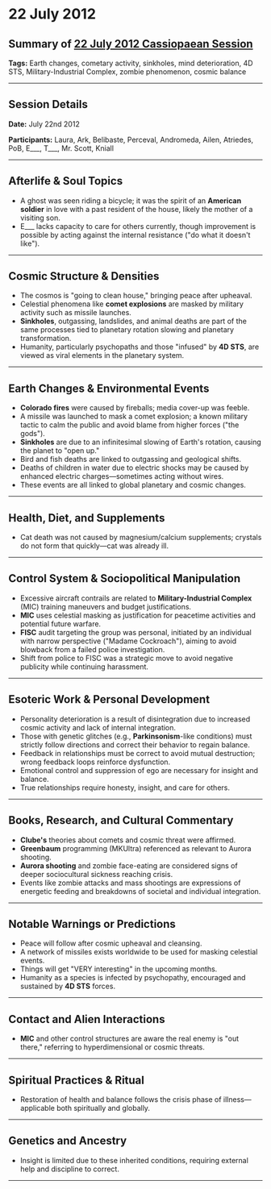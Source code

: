 # 22 July 2012

## Summary of [22 July 2012 Cassiopaean Session](https://cassiopaea.org/forum/threads/session-22-july-2012.28561/#post-356153)

**Tags:** Earth changes, cometary activity, sinkholes, mind deterioration, 4D STS, Military-Industrial Complex, zombie phenomenon, cosmic balance

---

## Session Details

**Date:** July 22nd 2012

**Participants:** Laura, Ark, Belibaste, Perceval, Andromeda, Ailen, Atriedes, PoB, E___, T___, Mr. Scott, Kniall

---

## Afterlife & Soul Topics

- A ghost was seen riding a bicycle; it was the spirit of an **American soldier** in love with a past resident of the house, likely the mother of a visiting son.
- E___ lacks capacity to care for others currently, though improvement is possible by acting against the internal resistance ("do what it doesn't like").

---

## Cosmic Structure & Densities

- The cosmos is "going to clean house," bringing peace after upheaval.
- Celestial phenomena like **comet explosions** are masked by military activity such as missile launches.
- **Sinkholes**, outgassing, landslides, and animal deaths are part of the same processes tied to planetary rotation slowing and planetary transformation.
- Humanity, particularly psychopaths and those "infused" by **4D STS**, are viewed as viral elements in the planetary system.

---

## Earth Changes & Environmental Events

- **Colorado fires** were caused by fireballs; media cover-up was feeble.
- A missile was launched to mask a comet explosion; a known military tactic to calm the public and avoid blame from higher forces ("the gods").
- **Sinkholes** are due to an infinitesimal slowing of Earth's rotation, causing the planet to "open up."
- Bird and fish deaths are linked to outgassing and geological shifts.
- Deaths of children in water due to electric shocks may be caused by enhanced electric charges—sometimes acting without wires.
- These events are all linked to global planetary and cosmic changes.

---

## Health, Diet, and Supplements

- Cat death was not caused by magnesium/calcium supplements; crystals do not form that quickly—cat was already ill.

---

## Control System & Sociopolitical Manipulation

- Excessive aircraft contrails are related to **Military-Industrial Complex** (MIC) training maneuvers and budget justifications.
- **MIC** uses celestial masking as justification for peacetime activities and potential future warfare.
- **FISC** audit targeting the group was personal, initiated by an individual with narrow perspective ("Madame Cockroach"), aiming to avoid blowback from a failed police investigation.
- Shift from police to FISC was a strategic move to avoid negative publicity while continuing harassment.

---

## Esoteric Work & Personal Development

- Personality deterioration is a result of disintegration due to increased cosmic activity and lack of internal integration.
- Those with genetic glitches (e.g., **Parkinsonism**-like conditions) must strictly follow directions and correct their behavior to regain balance.
- Feedback in relationships must be correct to avoid mutual destruction; wrong feedback loops reinforce dysfunction.
- Emotional control and suppression of ego are necessary for insight and balance.
- True relationships require honesty, insight, and care for others.

---

## Books, Research, and Cultural Commentary

- **Clube's** theories about comets and cosmic threat were affirmed.
- **Greenbaum** programming (MKUltra) referenced as relevant to Aurora shooting.
- **Aurora shooting** and zombie face-eating are considered signs of deeper sociocultural sickness reaching crisis.
- Events like zombie attacks and mass shootings are expressions of energetic feeding and breakdowns of societal and individual integration.

---

## Notable Warnings or Predictions

- Peace will follow after cosmic upheaval and cleansing.
- A network of missiles exists worldwide to be used for masking celestial events.
- Things will get "VERY interesting" in the upcoming months.
- Humanity as a species is infected by psychopathy, encouraged and sustained by **4D STS** forces.

---

## Contact and Alien Interactions

- **MIC** and other control structures are aware the real enemy is "out there," referring to hyperdimensional or cosmic threats.

---

## Spiritual Practices & Ritual

- Restoration of health and balance follows the crisis phase of illness—applicable both spiritually and globally.

---

## Genetics and Ancestry

- Insight is limited due to these inherited conditions, requiring external help and discipline to correct.

---

